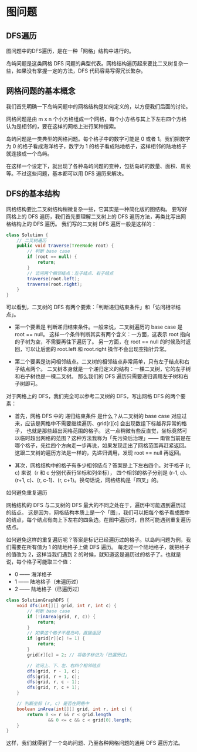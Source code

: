 # 图问题

## DFS遍历
图问题中的DFS遍历，是在一种「网格」结构中进行的。

岛屿问题是这类网格 DFS 问题的典型代表。网格结构遍历起来要比二叉树复杂一些，如果没有掌握一定的方法，DFS 代码容易写得冗长繁杂。

## 网格问题的基本概念
我们首先明确一下岛屿问题中的网格结构是如何定义的，以方便我们后面的讨论。

网格问题是由 m x n 个小方格组成一个网格，每个小方格与其上下左右四个方格认为是相邻的，要在这样的网格上进行某种搜索。

岛屿问题是一类典型的网格问题。每个格子中的数字可能是 0 或者 1。我们把数字为 0 的格子看成海洋格子，数字为 1 的格子看成陆地格子，这样相邻的陆地格子就连接成一个岛屿。

在这样一个设定下，就出现了各种岛屿问题的变种，包括岛屿的数量、面积、周长等。不过这些问题，基本都可以用 DFS 遍历来解决。

## DFS的基本结构
网格结构要比二叉树结构稍微复杂一些，它其实是一种简化版的图结构。
要写好网格上的 DFS 遍历，我们首先要理解二叉树上的 DFS 遍历方法，再类比写出网格结构上的 DFS 遍历。
我们写的二叉树 DFS 遍历一般是这样的：
```java
class Solution {
    // 二叉树遍历
    public void traverse(TreeNode root) {
        // 判断 base case
        if (root == null) {
            return;
        }
        // 访问两个相邻结点：左子结点、右子结点
        traverse(root.left);
        traverse(root.right);
    }
}
```

可以看到，二叉树的 DFS 有两个要素：「判断递归结束条件」和「访问相邻结点」。

- 第一个要素是 判断递归结束条件。一般来说，二叉树遍历的 base case 是 root == null。
这样一个条件判断其实有两个含义：一方面，这表示 root 指向的子树为空，不需要再往下遍历了。
另一方面，在 root == null 的时候及时返回，可以让后面的 root.left 和 root.right 操作不会出现空指针异常。

- 第二个要素是访问相邻结点。二叉树的相邻结点非常简单，只有左子结点和右子结点两个。
二叉树本身就是一个递归定义的结构：一棵二叉树，它的左子树和右子树也是一棵二叉树。
那么我们的 DFS 遍历只需要递归调用左子树和右子树即可。

对于网格上的 DFS，我们完全可以参考二叉树的 DFS，写出网格 DFS 的两个要素：

- 首先，网格 DFS 中的 递归结束条件 是什么？从二叉树的 base case 对应过来，应该是网格中不需要继续遍历、grid[r][c] 会出现数组下标越界异常的格子，
也就是那些超出网格范围的格子。
这一点稍微有些反直觉，坐标竟然可以临时超出网格的范围？这种方法我称为「先污染后治理」—— 
甭管当前是在哪个格子，先往四个方向走一步再说，如果发现走出了网格范围再赶紧返回。这跟二叉树的遍历方法是一样的，先递归调用，发现 root == null 再返回。

- 其次，网格结构中的格子有多少相邻结点？答案是上下左右四个。对于格子 (r, c) 来说（r 和 c 分别代表行坐标和列坐标），
四个相邻的格子分别是 (r-1, c)、(r+1, c)、(r, c-1)、(r, c+1)。换句话说，网格结构是「四叉」的。

如何避免重复遍历

网格结构的 DFS 与二叉树的 DFS 最大的不同之处在于，遍历中可能遇到遍历过的结点。
这是因为，网格结构本质上是一个「图」，我们可以把每个格子看成图中的结点，每个结点有向上下左右的四条边。在图中遍历时，自然可能遇到重复遍历结点。

如何避免这样的重复遍历呢？答案是标记已经遍历过的格子。以岛屿问题为例，我们需要在所有值为 1 的陆地格子上做 DFS 遍历。
每走过一个陆地格子，就把格子的值改为 2，这样当我们遇到 2 的时候，就知道这是遍历过的格子了。也就是说，每个格子可能取三个值：
- 0 —— 海洋格子
- 1 —— 陆地格子（未遍历过）
- 2 —— 陆地格子（已遍历过）

```java
class SolutionGraphDFS {
    void dfs(int[][] grid, int r, int c) {
        // 判断 base case
        if (!inArea(grid, r, c)) {
            return;
        }
        // 如果这个格子不是岛屿，直接返回
        if (grid[r][c] != 1) {
            return;
        }
        grid[r][c] = 2; // 将格子标记为「已遍历过」

        // 访问上、下、左、右四个相邻结点
        dfs(grid, r - 1, c);
        dfs(grid, r + 1, c);
        dfs(grid, r, c - 1);
        dfs(grid, r, c + 1);
    }

    // 判断坐标 (r, c) 是否在网格中
    boolean inArea(int[][] grid, int r, int c) {
        return 0 <= r && r < grid.length
                && 0 <= c && c < grid[0].length;
    }
}
```

这样，我们就得到了一个岛屿问题、乃至各种网格问题的通用 DFS 遍历方法。
